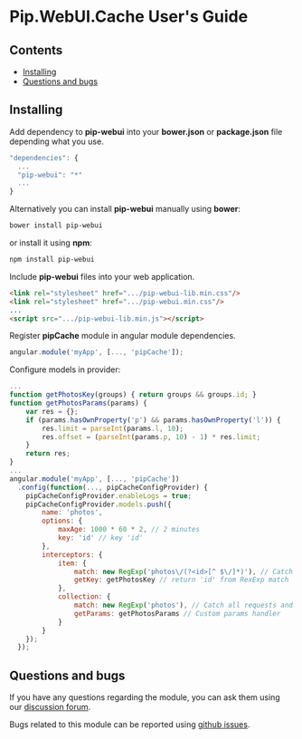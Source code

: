 ﻿# Pip.WebUI.Cache User's Guide

## <a name="contents"></a> Contents
- [Installing](#install)
- [Questions and bugs](#issues)


## <a name="install"></a> Installing

Add dependency to **pip-webui** into your **bower.json** or **package.json** file depending what you use.
```javascript
"dependencies": {
  ...
  "pip-webui": "*"
  ...
}
```

Alternatively you can install **pip-webui** manually using **bower**:
```bash
bower install pip-webui
```

or install it using **npm**:
```bash
npm install pip-webui
```

Include **pip-webui** files into your web application.
```html
<link rel="stylesheet" href=".../pip-webui-lib.min.css"/>
<link rel="stylesheet" href=".../pip-webui.min.css"/>
...
<script src=".../pip-webui-lib.min.js"></script>
```

Register **pipCache** module in angular module dependencies.
```javascript
angular.module('myApp', [..., 'pipCache']);
```

Configure models in provider:
```javascript
...
function getPhotosKey(groups) { return groups && groups.id; }
function getPhotosParams(params) {
    var res = {};
    if (params.hasOwnProperty('p') && params.hasOwnProperty('l')) {
        res.limit = parseInt(params.l, 10);
        res.offset = (parseInt(params.p, 10) - 1) * res.limit;
    }
    return res;
}
...
angular.module('myApp', [..., 'pipCache'])
  .config(function(..., pipCacheConfigProvider) {
    pipCacheConfigProvider.enableLogs = true;
    pipCacheConfigProvider.models.push({
        name: 'photos',
        options: {
            maxAge: 1000 * 60 * 2, // 2 minutes
            key: 'id' // key 'id'
        },
        interceptors: {
            item: {
                match: new RegExp('photos\/(?<id>[^ $\/]*)'), // Catch all requests and look for id
                getKey: getPhotosKey // return 'id' from RexExp match
            },
            collection: {
                match: new RegExp('photos'), // Catch all requests and look for 'photos' in request
                getParams: getPhotosParams // Custom params handler
            }
        }
    });
  });
```


## <a name="issues"></a> Questions and bugs

If you have any questions regarding the module, you can ask them using our 
[discussion forum](https://groups.google.com/forum/#!forum/pip-webui).

Bugs related to this module can be reported using [github issues](https://github.com/pip-webui/pip-webui-cache/issues).
